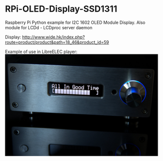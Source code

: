 RPi-OLED-Display-SSD1311
========================

Raspberry Pi Python example for I2C 1602 OLED Module Display.
Also module for LCDd - LCDproc server daemon

Display:
http://www.wide.hk/index.php?route=product/product&path=18_46&product_id=59

Example of use in LibreELEC player:
![RPI DAC](https://github.com/0xFACE/RPi-OLED-Display-SSD1311/blob/master/rpi-dac.jpg)
